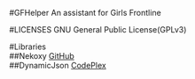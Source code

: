 #GFHelperAn assistant for Girls Frontline#LICENSESGNU General Public License(GPLv3)#Libraries  ##Nekoxy[GitHub](https://github.com/veigr/Nekoxy)  ##DynamicJson[CodePlex](http://dynamicjson.codeplex.com/)